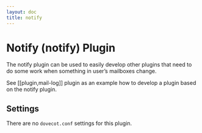 ```yaml
---
layout: doc
title: notify
---
```


# Notify (notify) Plugin

The notify plugin can be used to easily develop other plugins that need to
do some work when something in user’s mailboxes change.

See [[plugin,mail-log]] plugin as an example how to develop a plugin based on
the notify plugin.

## Settings

There are no `dovecot.conf` settings for this plugin.
